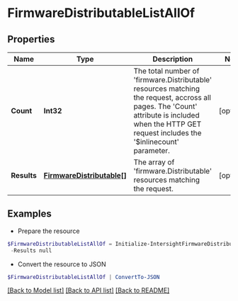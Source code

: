 # FirmwareDistributableListAllOf
## Properties

Name | Type | Description | Notes
------------ | ------------- | ------------- | -------------
**Count** | **Int32** | The total number of &#39;firmware.Distributable&#39; resources matching the request, accross all pages. The &#39;Count&#39; attribute is included when the HTTP GET request includes the &#39;$inlinecount&#39; parameter. | [optional] 
**Results** | [**FirmwareDistributable[]**](FirmwareDistributable.md) | The array of &#39;firmware.Distributable&#39; resources matching the request. | [optional] 

## Examples

- Prepare the resource
```powershell
$FirmwareDistributableListAllOf = Initialize-IntersightFirmwareDistributableListAllOf  -Count null `
 -Results null
```

- Convert the resource to JSON
```powershell
$FirmwareDistributableListAllOf | ConvertTo-JSON
```

[[Back to Model list]](../README.md#documentation-for-models) [[Back to API list]](../README.md#documentation-for-api-endpoints) [[Back to README]](../README.md)


